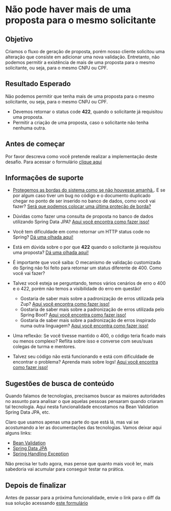 # Não pode haver mais de uma proposta para o mesmo solicitante

## Objetivo

Criamos o fluxo de geração de proposta, porém nosso cliente solicitou uma alteração que consiste em adicionar uma nova 
validação. Entretanto, não podemos permitir a existência de mais de uma proposta para o mesmo solicitante, ou seja, para o mesmo 
CNPJ ou CPF.

## Resultado Esperado

Não podemos permitir que tenha mais de uma proposta para o mesmo solicitante, ou seja, para o mesmo 
CNPJ ou CPF.

- Devemos retornar o status code **422**, quando o solicitante já requisitou uma proposta.
- Permitir a criação de uma proposta, caso o solicitante não tenha nenhuma outra.

## Antes de começar

Por favor descreva como você pretende realizar a implementação deste desafio. Para acessar o formulário [clique aqui](https://docs.google.com/forms/d/e/1FAIpQLSeS2MT4iG6qDH31Xz7qVOXYdojaTK9lUcTDASlNHMNZGPXLYA/viewform)

## Informações de suporte

* [Protegemos as bordas do sistema como se não houvesse amanhã.](../../informacao_suporte/protegemos-as-bordas.md). E se por algum caso tiver um bug no código e o documento duplicado chegar no ponto de ser inserido no banco de dados, como você vai fazer? [Será que podemos colocar uma última proteção de borda?](../../informacao_suporte/protegemos-as-bordas-banco-de-dados.md)

* Dúvidas como fazer uma consulta de proposta no banco de dados utilizando Spring Data JPA?  [Aqui você encontra como fazer isso!](../../informacao_suporte/spring-data-query-methods.md)

* Você tem dificuldade em como retornar um HTTP status code no Spring? [Dá uma olhada aqui!](../../informacao_suporte/spring-response-entity.md)

* Está em dúvida sobre o por que **422** quando o solicitante já requisitou uma proposta? [Dá uma olhada aqui!](../../informacao_suporte/rest-422.md)

* É importante que você saiba: O mecanismo de validação customizada do Spring não foi feito para retornar um status diferente de 400. Como você vai fazer?

* Talvez você esteja se perguntando, temos vários cenários de erro o 400 e o 422, porém não temos a visibilidade do erro em questão! 

    * Gostaria de saber mais sobre a padronização de erros utilizada pela Zup? [Aqui você encontra como fazer isso!](../../informacao_suporte/error-zup.md)
    * Gostaria de saber mais sobre a padronização de erros utilizada pelo Spring Boot? [Aqui você encontra como fazer isso!](../../informacao_suporte/error-spring.md)
    * Gostaria de saber mais sobre a padronização de erros inspirado numa outra linguagem? [Aqui você encontra como fazer isso!](../../informacao_suporte/error-object-oriented.md)

* Uma reflexão: Se você tivesse mantido o 400, o código teria ficado mais ou menos complexo? Reflita sobre isso e converse com seus/suas colegas de turma e mentores.

* Talvez seu código não está funcionando e está com dificuldade de encontrar o problema? Aprenda mais sobre logs! [Aqui você encontra como fazer isso!](../../informacao_suporte/spring-logging.md)

## Sugestões de busca de conteúdo

Quando falamos de tecnologias, precisamos buscar as maiores autoridades no assunto para analisar o que aquelas pessoas 
pensaram quando criaram tal tecnologia. Aqui nesta funcionalidade encostamos na Bean Validation Spring Data JPA, etc. 

Claro que usamos apenas uma parte do que está lá, mas vai se acostumando a ler as documentações das tecnologias. 
Vamos deixar aqui alguns links:

* [Bean Validation](https://beanvalidation.org/)
* [Spring Data JPA](https://spring.io/projects/spring-data-jpa)
* [Spring Handling Exception](https://spring.io/blog/2013/11/01/exception-handling-in-spring-mvc)

Não precisa ler tudo agora, mas pense que quanto mais você ler, mais sabedoria vai acumular para conseguir testar na prática.


## Depois de finalizar

Antes de passar para a próxima funcionalidade, envie o link para o diff da sua solução acessando [este formulário](https://docs.google.com/forms/d/e/1FAIpQLSeU03q868bzg6OI0Y3VbOkAXpFOUax9B6c8TGHdVTSmbCa8Tw/viewform)
